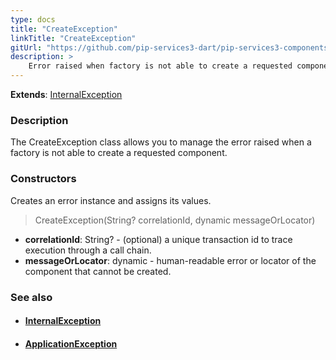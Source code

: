 ```yaml
---
type: docs
title: "CreateException"
linkTitle: "CreateException"
gitUrl: "https://github.com/pip-services3-dart/pip-services3-components-dart"
description: >
    Error raised when factory is not able to create a requested component.
---
```


**Extends**: [InternalException](../../../commons/errors/internal_exception)

### Description

The CreateException class allows you to manage the error raised when a factory is not able to create a requested component.


### Constructors
Creates an error instance and assigns its values.

> CreateException(String? correlationId, dynamic messageOrLocator)

- **correlationId**: String? - (optional) a unique transaction id to trace execution through a call chain.
- **messageOrLocator**: dynamic - human-readable error or locator of the component that cannot be created.


### See also
- #### [InternalException](../../../commons/errors/internal_exception)
- #### [ApplicationException](../../../commons/errors/application_exception)
